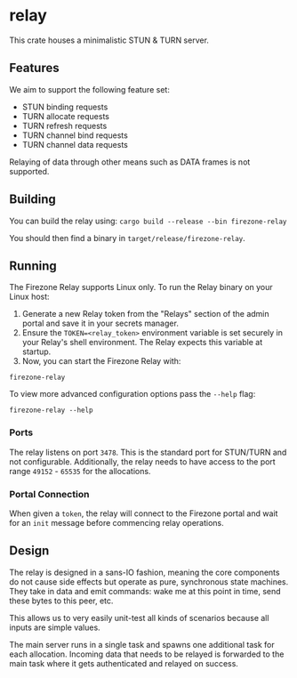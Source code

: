 # relay

This crate houses a minimalistic STUN & TURN server.

## Features

We aim to support the following feature set:

- STUN binding requests
- TURN allocate requests
- TURN refresh requests
- TURN channel bind requests
- TURN channel data requests

Relaying of data through other means such as DATA frames is not supported.

## Building

You can build the relay using: `cargo build --release --bin firezone-relay`

You should then find a binary in `target/release/firezone-relay`.

## Running

The Firezone Relay supports Linux only. To run the Relay binary on your Linux
host:

1. Generate a new Relay token from the "Relays" section of the admin portal and
   save it in your secrets manager.
1. Ensure the `TOKEN=<relay_token>` environment variable is set securely in your
   Relay's shell environment. The Relay expects this variable at startup.
1. Now, you can start the Firezone Relay with:

```
firezone-relay
```

To view more advanced configuration options pass the `--help` flag:

```
firezone-relay --help
```

### Ports

The relay listens on port `3478`. This is the standard port for STUN/TURN and
not configurable. Additionally, the relay needs to have access to the port range
`49152` - `65535` for the allocations.

### Portal Connection

When given a `token`, the relay will connect to the Firezone portal and wait for
an `init` message before commencing relay operations.

## Design

The relay is designed in a sans-IO fashion, meaning the core components do not
cause side effects but operate as pure, synchronous state machines. They take in
data and emit commands: wake me at this point in time, send these bytes to this
peer, etc.

This allows us to very easily unit-test all kinds of scenarios because all
inputs are simple values.

The main server runs in a single task and spawns one additional task for each
allocation. Incoming data that needs to be relayed is forwarded to the main task
where it gets authenticated and relayed on success.

